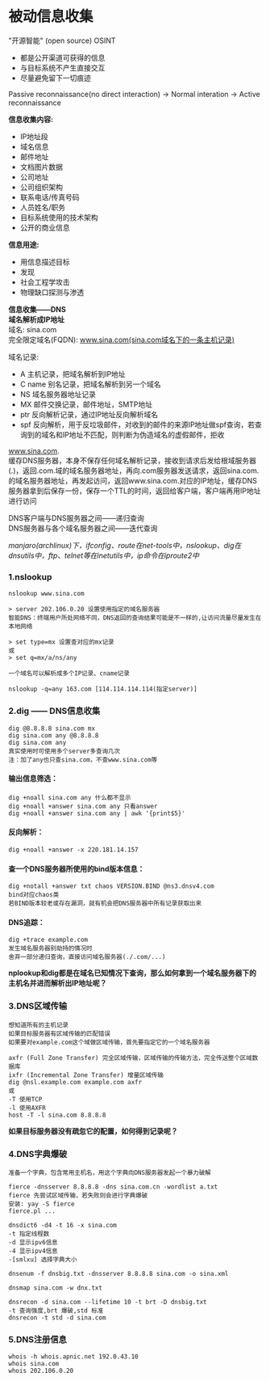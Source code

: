 # 被动信息收集

"开源智能" (open source) OSINT
* 都是公开渠道可获得的信息
* 与目标系统不产生直接交互
* 尽量避免留下一切痕迹

Passive reconnaissance(no direct interaction) -> Normal interation -> Active reconnaissance  

**信息收集内容:**
* IP地址段  
* 域名信息  
* 邮件地址  
* 文档图片数据  
* 公司地址  
* 公司组织架构  
* 联系电话/传真号码  
* 人员姓名/职务  
* 目标系统使用的技术架构  
* 公开的商业信息  

**信息用途:**
* 用信息描述目标  
* 发现  
* 社会工程学攻击  
* 物理缺口探测与渗透  

**信息收集——DNS**    
**域名解析成IP地址**    
域名: sina.com     
完全限定域名(FQDN): www.sina.com(sina.com域名下的一条主机记录)      
	  
域名记录:   
* A 主机记录，把域名解析到IP地址  
* C name 别名记录，把域名解析到另一个域名  
* NS 域名服务器地址记录  
* MX 邮件交换记录，邮件地址，SMTP地址  
* ptr 反向解析记录，通过IP地址反向解析域名  
* spf 反向解析，用于反垃圾邮件，对收到的邮件的来源IP地址做spf查询，若查询到的域名和IP地址不匹配，则判断为伪造域名的虚假邮件，拒收  
			  
www.sina.com.  
缓存DNS服务器，本身不保存任何域名解析记录，接收到请求后发给根域服务器(.)，返回.com.域的域名服务器地址，再向.com服务器发送请求，返回sina.com.的域名服务器地址，再发起访问，返回www.sina.com.对应的IP地址，缓存DNS服务器拿到后保存一份，保存一个TTL的时间，返回给客户端，客户端再用IP地址进行访问   
      
DNS客户端与DNS服务器之间——递归查询  
DNS服务器与各个域名服务器之间——迭代查询  

*manjaro(archlinux)下，ifconfig、route在net-tools中，nslookup、dig在dnsutils中，ftp、telnet等在inetutils中，ip命令在iproute2中*  

### 1.nslookup  
	nslookup www.sina.com  

	> server 202.106.0.20 设置使用指定的域名服务器  
	智能DNS：终端用户所处网络不同，DNS返回的查询结果可能是不一样的,让访问流量尽量发生在本地网络  

	> set type=mx 设置查对应的mx记录  
	或  
	> set q=mx/a/ns/any  

	一个域名可以解析成多个IP记录、cname记录  

	nslookup -q=any 163.com [114.114.114.114(指定server)]  
### 2.dig —— DNS信息收集  
	dig @8.8.8.8 sina.com mx  
	dig sina.com any @8.8.8.8  
	dig sina.com any  
	真实使用时可使用多个server多查询几次  
	注：加了any也只查sina.com，不查www.sina.com等  

#### 输出信息筛选：  
	dig +noall sina.com any 什么都不显示  
	dig +noall +answer sina.com any 只看answer  
	dig +noall +answer sina.com any | awk '{print$5}'  

#### 反向解析：  
	dig +noall +answer -x 220.181.14.157  

#### 查一个DNS服务器所使用的bind版本信息：  
	dig +notall +answer txt chaos VERSION.BIND @ns3.dnsv4.com  
	bind对应chaos类  
	若BIND版本较老或存在漏洞，就有机会把DNS服务器中所有记录获取出来  

#### DNS追踪：  
	dig +trace example.com    
	发生域名服务器别劫持的情况时     
	舍弃一部分递归查询，直接访问域名服务器(./.com/...)    
     
**nplookup和dig都是在域名已知情况下查询，那么如何拿到一个域名服务器下的主机名并进而解析出IP地址呢？**      
### 3.DNS区域传输    
	想知道所有的主机记录    
	如果目标服务器有区域传输的匹配错误    
	如果要对example.com这个域做区域传输，首先要指定它的一个域名服务器   
	      
	axfr (Full Zone Transfer) 完全区域传输，区域传输的传输方法，完全传送整个区域数据库
	ixfr (Incremental Zone Transfer) 增量区域传输
	dig @nsl.example.com example.com axfr
	或
	-T 使用TCP    
	-l 使用AXFR
	host -T -l sina.com 8.8.8.8
	      
**如果目标服务器没有疏忽它的配置，如何得到记录呢？**    
### 4.DNS字典爆破
	准备一个字典，包含常用主机名，用这个字典向DNS服务器发起一个暴力破解
    
	fierce -dnsserver 8.8.8.8 -dns sina.com.cn -wordlist a.txt     
	fierce 先尝试区域传输，若失败则会进行字典爆破     
	安装: yay -S fierce      
	fierce.pl ...
         
	dnsdict6 -d4 -t 16 -x sina.com     
	-t 指定线程数    
	-d 显示ipv6信息    
	-4 显示ipv4信息    
	-[smlxu] 选择字典大小     
	
	dnsenum -f dnsbig.txt -dnsserver 8.8.8.8 sina.com -o sina.xml

	dnsmap sina.com -w dnx.txt

	dnsrecon -d sina.com --lifetime 10 -t brt -D dnsbig.txt
	-t 查询强度,brt 爆破,std 标准
	dnsrecon -t std -d sina.com

### 5.DNS注册信息
	whois -h whois.apnic.net 192.0.43.10
	whois sina.com
	whois 202.106.0.20
